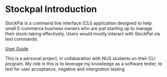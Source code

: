 # Stockpal Introduction
StockPal is a command line interface (CLI) application designed to help small E-commerce business owners who are just starting up to manage their stock-taking effectively. Users would mostly interact with StockPal via text commands.

[User Guide](https://ay2324s2-cs2113t-t09-3.github.io/tp/UserGuide.html)

This is a personal project, in collabaration with NUS students on their CLI program. My role in this is to leverage my knowledge as a software tester, to test for user acceptance, negative and intergration testing
